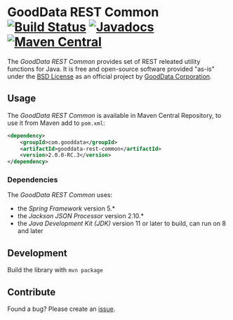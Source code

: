 # GoodData REST Common [![Build Status](https://travis-ci.org/gooddata/gooddata-rest-common.png?branch=master)](https://travis-ci.org/gooddata/gooddata-rest-common) [![Javadocs](http://javadoc.io/badge/com.gooddata/gooddata-rest-common.svg)](http://javadoc.io/doc/com.gooddata/gooddata-rest-common) [![Maven Central](https://maven-badges.herokuapp.com/maven-central/com.gooddata/gooddata-rest-common/badge.svg)](https://maven-badges.herokuapp.com/maven-central/com.gooddata/gooddata-rest-common)

The *GoodData REST Common* provides set of REST releated utility functions for Java.
It is free and open-source software provided "as-is" under the [BSD License](LICENSE.txt) as an official project by [GoodData Corporation](http://www.gooddata.com).

## Usage

The *GoodData REST Common* is available in Maven Central Repository, to use it from Maven add to `pom.xml`:

```xml
<dependency>
    <groupId>com.gooddata</groupId>
    <artifactId>gooddata-rest-common</artifactId>
    <version>2.0.0-RC.3</version>
</dependency>
```

### Dependencies

The *GoodData REST Common* uses:
* the *Spring Framework* version 5.*
* the *Jackson JSON Processor* version 2.10.*
* the *Java Development Kit (JDK)* version 11 or later to build, can run on 8 and later

## Development

Build the library with `mvn package`

## Contribute

Found a bug? Please create an [issue](https://github.com/gooddata/gooddata-rest-common/issues).
